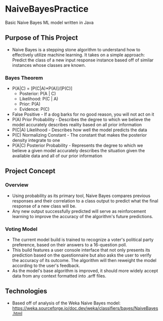 # NaiveBayesPractice
Basic Naive Bayes ML model written in Java

## Purpose of This Project
- Naive Bayes is a stepping stone algorithm to understand how to effectively utilize machine learning. It takes on a simple approach: Predict the class of a new input response instance based off of similar instances whose classes are known.
### Bayes Theorem
- P(A|C) = [P(C|A)*P(A)]/[P(C)]
  - Posterior: P(A | C)
  - Likelihood: P(C | A)
  - Prior: P(A)
  - Evidence: P(C)
- False Positive - If a dog barks for no good reason, you will not act on it
- P(A) Prior Probability - Describes the degree to which we believe the model accurately describes reality based on all prior information
- P(C|A) Likelihood - Describes how well the model predicts the data
- P(C) Normalizing Constant - The constant that makes the posterior density integrate to one
- P(A|C) Posterior Probability - Represents the degree to which we believe a given model accurately describes the situation given the available data and all of our prior information

## Project Concept
### Overview
- Using probability as its primary tool, Naive Bayes compares previous responses and their correlation to a class output to predict what the final response of a new class will be.
- Any new output successfully predicted will serve as reinforcement learning to improve the accuracy of the algorithm's future predictions.

### Voting Model
- The current model build is trained to recognize a voter's political party preference, based on their answers to a 16-question poll.
- This build features a user console interface that not only presents its prediction based on the questionnaire but also asks the user to verify the accuracy of its outcome. The algorithm will then reweight the model according to the user's feedback.
- As the model's base algorithm is improved, it should more widely accept data from any context formatted into .arff files.

## Technologies
- Based off of analysis of the Weka Naive Bayes model: https://weka.sourceforge.io/doc.dev/weka/classifiers/bayes/NaiveBayes.html

